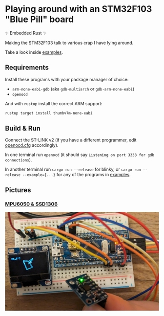 # Playing around with an STM32F103 "Blue Pill" board

✨ Embedded Rust ✨

Making the STM32F103 talk to various crap I have lying around.

Take a look inside [examples](/examples/).

## Requirements

Install these programs with your package manager of choice:

- `arm-none-eabi-gdb` (aka `gdb-multiarch` or `gdb-arm-none-eabi`)
- `openocd`

And with `rustup` install the correct ARM support:

```sh
rustup target install thumbv7m-none-eabi
```

## Build & Run

Connect the ST-LINK v2 (if you have a different programmer, edit [openocd.cfg](/openocd.cfg) accordingly).

In one terminal run `openocd` (it should say `Listening on port 3333 for gdb connections`).

In another terminal run `cargo run --release` for blinky, or `cargo run --release --example={...}` for any of the programs in [examples](/examples/).

## Pictures

### [MPU6050 & SSD1306](/examples/mpu6050.rs)

![mpu6050](mpu6050.jpg)
